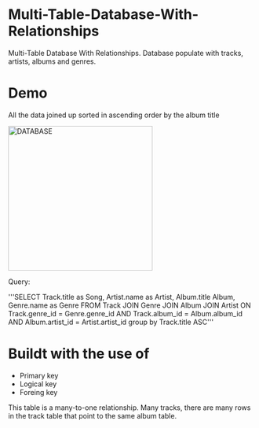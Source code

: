 # Multi-Table-Database-With-Relationships
Multi-Table Database With Relationships. Database populate  with tracks, artists, albums and genres.

# Demo 
All the data joined up sorted in ascending order by the album title

<img width="294" alt="DATABASE" src="https://user-images.githubusercontent.com/107360657/197580681-f62e86e5-de4e-45cd-b789-38f6f3f7dacd.png">

Query: 

'''SELECT Track.title as Song, Artist.name as Artist, Album.title Album, Genre.name as Genre
       FROM Track JOIN Genre JOIN Album JOIN Artist 
       ON Track.genre_id = Genre.genre_id AND Track.album_id = 
       Album.album_id AND Album.artist_id = Artist.artist_id
       group by Track.title ASC'''

# Buildt with the use of
- Primary key
- Logical key
- Foreing key

This table is a many-to-one relationship. Many tracks, there are many rows in the track table that point to the same album table.
